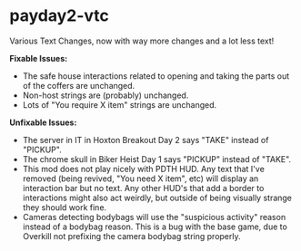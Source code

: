 # payday2-vtc
Various Text Changes, now with way more changes and a lot less text!

**Fixable Issues:**
- The safe house interactions related to opening and taking the parts out of the coffers are unchanged.
- Non-host strings are (probably) unchanged.
- Lots of "You require X item" strings are unchanged.

**Unfixable Issues:**
- The server in IT in Hoxton Breakout Day 2 says "TAKE" instead of "PICKUP".
- The chrome skull in Biker Heist Day 1 says "PICKUP" instead of "TAKE".
- This mod does not play nicely with PDTH HUD. Any text that I've removed (being revived, "You need X item", etc) will display an interaction bar but no text. Any other HUD's that add a border to interactions might also act weirdly, but outside of being visually strange they should work fine.
- Cameras detecting bodybags will use the "suspicious activity" reason instead of a bodybag reason. This is a bug with the base game, due to Overkill not prefixing the camera bodybag string properly.
